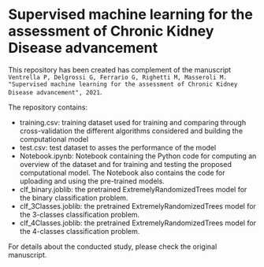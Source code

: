 # Supervised machine learning for the assessment of Chronic Kidney Disease advancement 

This repository has been created has complement of the manuscript ```Ventrella P, Delgrossi G, Ferrario G, Righetti M, Masseroli M. "Supervised machine learning for the assessment of Chronic Kidney Disease advancement", 2021```.

The repository contains:
- training.csv: training dataset used for training and comparing through cross-validation the different algorithms considered and building the computational model
- test.csv: test dataset to asses the performance of the model
- Notebook.ipynb: Notebook containing the Python code for computing an overview of the dataset and for training and testing the proposed computational model. The Notebook also contains the code for uploading and using the pre-trained models.
- clf_binary.joblib: the pretrained ExtremelyRandomizedTrees model for the binary classification problem.
- clf_3Classes.joblib: the pretrained ExtremelyRandomizedTrees model for the 3-classes classification problem.
- clf_4Classes.joblib: the pretrained ExtremelyRandomizedTrees model for the 4-classes classification problem.

For details about the conducted study, please check the original manuscript.

